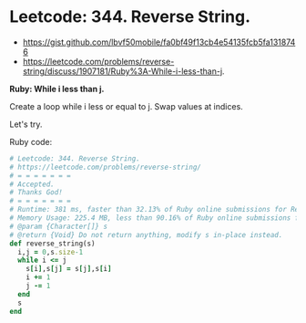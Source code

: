 # Leetcode: 344. Reverse String. 

- https://gist.github.com/lbvf50mobile/fa0bf49f13cb4e54135fcb5fa1318746
- https://leetcode.com/problems/reverse-string/discuss/1907181/Ruby%3A-While-i-less-than-j.
 
**Ruby: While i less than j.**

Create a loop while i less or equal to j. Swap values at indices.

Let's try.

Ruby code:
```Ruby
# Leetcode: 344. Reverse String. 
# https://leetcode.com/problems/reverse-string/
# = = = = = = =
# Accepted.
# Thanks God!
# = = = = = = =
# Runtime: 381 ms, faster than 32.13% of Ruby online submissions for Reverse String.
# Memory Usage: 225.4 MB, less than 90.16% of Ruby online submissions for Reverse String.
# @param {Character[]} s
# @return {Void} Do not return anything, modify s in-place instead.
def reverse_string(s)
  i,j = 0,s.size-1
  while i <= j
    s[i],s[j] = s[j],s[i]
    i += 1
    j -= 1
  end
  s
end
```
